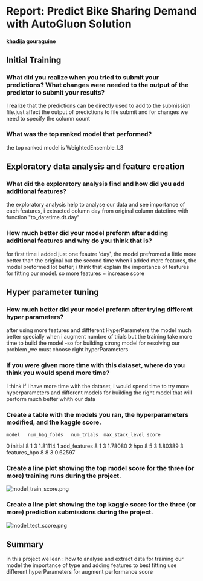 # Report: Predict Bike Sharing Demand with AutoGluon Solution
#### khadija gouraguine


## Initial Training
### What did you realize when you tried to submit your predictions? What changes were needed to the output of the predictor to submit your results?
I realize that the predictions can be directly used to add to the submission file.just affect the output of predictions to file submit 
and for changes we need to specify the column count 
### What was the top ranked model that performed?
the top ranked model is WeightedEnsemble_L3

## Exploratory data analysis and feature creation
### What did the exploratory analysis find and how did you add additional features?
the exploratory analysis help to analyse our data and see importance of each features,
i extracted column day from original column datetime with function "to_datetime.dt.day" 

### How much better did your model preform after adding additional features and why do you think that is?
for first time i added just one feautre 'day', the model prefromed a little more better than the original 
but the second time when i added more features, the model preformed lot better, i think that explain the importance of features for fitting our model. so more features = increase score

## Hyper parameter tuning
### How much better did your model preform after trying different hyper parameters?
after using more features and diffferent HyperParameters the model much better specially when i augment numbre of trials 
but the training take more time to build the model 
-so for building strong model for resolving our problem ,we must choose right hyperParameters 
### If you were given more time with this dataset, where do you think you would spend more time?
I think if i have more time with the dataset, i would spend time to try more hyperparameters and different models for building the right model that will perform much better whith our data

### Create a table with the models you ran, the hyperparameters modified, and the kaggle score.
	model	num_bag_folds	num_trials	max_stack_level	score
0	initial	8	1	3	1.81114
1	add_features	8	1	3	1.78080
2	hpo	8	5	3	1.80389
3	features_hpo	8	8	3	0.62597

### Create a line plot showing the top model score for the three (or more) training runs during the project.


![model_train_score.png](img/model_train_score.png)

### Create a line plot showing the top kaggle score for the three (or more) prediction submissions during the project.


![model_test_score.png](img/model_test_score.png)

## Summary
in this project we lean :
how to analyse and extract data for training our model 
the importance of type and adding features to best fitting
use different hyperParameters for augment performance score 

